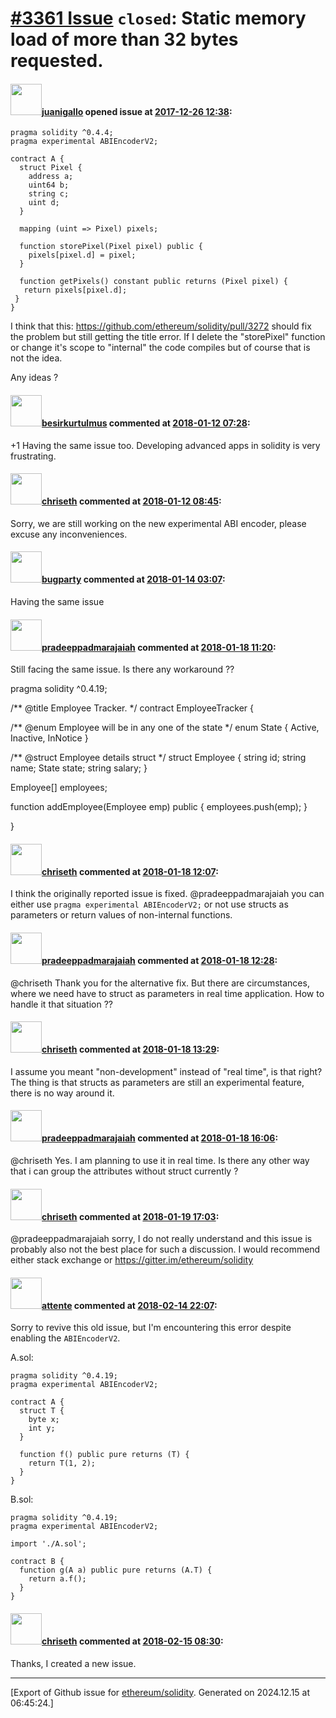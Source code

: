 # [\#3361 Issue](https://github.com/ethereum/solidity/issues/3361) `closed`: Static memory load of more than 32 bytes requested.

#### <img src="https://avatars.githubusercontent.com/u/4969737?u=25af0732c0ad06df5a29e0b6bff9f3260fd9ff84&v=4" width="50">[juanigallo](https://github.com/juanigallo) opened issue at [2017-12-26 12:38](https://github.com/ethereum/solidity/issues/3361):

```
pragma solidity ^0.4.4;
pragma experimental ABIEncoderV2;

contract A {
  struct Pixel {
    address a;
    uint64 b;
    string c;
    uint d;
  }

  mapping (uint => Pixel) pixels;

  function storePixel(Pixel pixel) public {
    pixels[pixel.d] = pixel;
  }

  function getPixels() constant public returns (Pixel pixel) {
   return pixels[pixel.d];
 }
}
```

I think that this: https://github.com/ethereum/solidity/pull/3272 should fix the problem but still getting the title error. If I delete the "storePixel" function or change it's scope to "internal" the code compiles but of course that is not the idea.

Any ideas ?



#### <img src="https://avatars.githubusercontent.com/u/5170389?u=f56ad8d4444fbdbc60685486f5b0d9df2039dc45&v=4" width="50">[besirkurtulmus](https://github.com/besirkurtulmus) commented at [2018-01-12 07:28](https://github.com/ethereum/solidity/issues/3361#issuecomment-357163173):

+1 Having the same issue too. Developing advanced apps in solidity is very frustrating.

#### <img src="https://avatars.githubusercontent.com/u/9073706?v=4" width="50">[chriseth](https://github.com/chriseth) commented at [2018-01-12 08:45](https://github.com/ethereum/solidity/issues/3361#issuecomment-357177673):

Sorry, we are still working on the new experimental ABI encoder, please excuse any inconveniences.

#### <img src="https://avatars.githubusercontent.com/u/1510776?u=551eb033fd03d97201ac8055b2748dfe6625c566&v=4" width="50">[bugparty](https://github.com/bugparty) commented at [2018-01-14 03:07](https://github.com/ethereum/solidity/issues/3361#issuecomment-357485254):

Having the same issue

#### <img src="https://avatars.githubusercontent.com/u/11393326?u=b034c83d9f57c248707f043ae95be083719a0468&v=4" width="50">[pradeeppadmarajaiah](https://github.com/pradeeppadmarajaiah) commented at [2018-01-18 11:20](https://github.com/ethereum/solidity/issues/3361#issuecomment-358617737):

Still facing the same issue. Is there any workaround ??



pragma solidity ^0.4.19;

/** @title Employee Tracker. */
contract EmployeeTracker {

/** @enum Employee will be in any one of the state */
enum State { Active, Inactive, InNotice }
 
/** @struct Employee details struct */
 struct Employee {
     string id;
     string name;
     State state;
     string salary;
 } 
 
Employee[] employees;

function addEmployee(Employee emp) public {
  employees.push(emp);
}

}

#### <img src="https://avatars.githubusercontent.com/u/9073706?v=4" width="50">[chriseth](https://github.com/chriseth) commented at [2018-01-18 12:07](https://github.com/ethereum/solidity/issues/3361#issuecomment-358627679):

I think the originally reported issue is fixed. @pradeeppadmarajaiah you can either use `pragma experimental ABIEncoderV2;` or not use structs as parameters or return values of non-internal functions.

#### <img src="https://avatars.githubusercontent.com/u/11393326?u=b034c83d9f57c248707f043ae95be083719a0468&v=4" width="50">[pradeeppadmarajaiah](https://github.com/pradeeppadmarajaiah) commented at [2018-01-18 12:28](https://github.com/ethereum/solidity/issues/3361#issuecomment-358632208):

@chriseth  Thank you for the alternative fix. But there are circumstances, where we need have to struct as parameters in real time application. How to handle it that situation ??

#### <img src="https://avatars.githubusercontent.com/u/9073706?v=4" width="50">[chriseth](https://github.com/chriseth) commented at [2018-01-18 13:29](https://github.com/ethereum/solidity/issues/3361#issuecomment-358646230):

I assume you meant "non-development" instead of "real time", is that right?
The thing is that structs as parameters are still an experimental feature, there is no way around it.

#### <img src="https://avatars.githubusercontent.com/u/11393326?u=b034c83d9f57c248707f043ae95be083719a0468&v=4" width="50">[pradeeppadmarajaiah](https://github.com/pradeeppadmarajaiah) commented at [2018-01-18 16:06](https://github.com/ethereum/solidity/issues/3361#issuecomment-358693902):

@chriseth Yes. I am planning to use it in real time. Is there any other way that i can group the attributes without struct currently ?

#### <img src="https://avatars.githubusercontent.com/u/9073706?v=4" width="50">[chriseth](https://github.com/chriseth) commented at [2018-01-19 17:03](https://github.com/ethereum/solidity/issues/3361#issuecomment-359027869):

@pradeeppadmarajaiah sorry, I do not really understand and this issue is probably also not the best place for such a discussion. I would recommend either stack exchange or https://gitter.im/ethereum/solidity

#### <img src="https://avatars.githubusercontent.com/u/17548?u=738c8b2e5d91239d090682eadf77b7ad0b9f4c0d&v=4" width="50">[attente](https://github.com/attente) commented at [2018-02-14 22:07](https://github.com/ethereum/solidity/issues/3361#issuecomment-365760811):

Sorry to revive this old issue, but I'm encountering this error despite enabling the `ABIEncoderV2`.

A.sol:

```
pragma solidity ^0.4.19;
pragma experimental ABIEncoderV2;

contract A {
  struct T {
    byte x;
    int y;
  }

  function f() public pure returns (T) {
    return T(1, 2);
  }
}
```

B.sol:

```
pragma solidity ^0.4.19;
pragma experimental ABIEncoderV2;

import './A.sol';

contract B {
  function g(A a) public pure returns (A.T) {
    return a.f();
  }
}
```

#### <img src="https://avatars.githubusercontent.com/u/9073706?v=4" width="50">[chriseth](https://github.com/chriseth) commented at [2018-02-15 08:30](https://github.com/ethereum/solidity/issues/3361#issuecomment-365857113):

Thanks, I created a new issue.


-------------------------------------------------------------------------------



[Export of Github issue for [ethereum/solidity](https://github.com/ethereum/solidity). Generated on 2024.12.15 at 06:45:24.]
